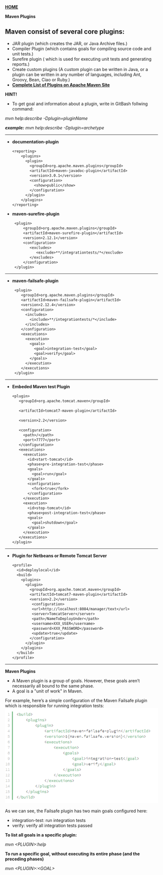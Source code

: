 [**HOME**](/index.md)

**Maven Plugins**

## Maven consist of several core plugins:
* JAR plugin (which creates the JAR, or Java Archive files.)
* Compiler Plugin (which contains goals for compiling source code and unit tests.)
* Surefire plugin ( which is used for executing unit tests and generating reports.)
* Create custom plugins (A custom plugin can be written in Java, or a plugin can be written in any number of languages, including Ant, Groovy, Bean, Ciao or Ruby.)
* <a href="https://maven.apache.org/plugins/index.html" target="_blank">**Complete List of Plugins on Apache Maven Site**</a>

**HINT!**

* To get goal and information about a plugin, write in GitBash follwing command:

_mvn help:describe -Dplugin=pluginName_

_**example:** mvn help:describe -Dplugin=archetype_

___


* **documentation-plugin**

      <reporting>
          <plugins>
            <plugin>
              <groupId>org.apache.maven.plugins</groupId>
              <artifactId>maven-javadoc-plugin</artifactId>
              <version>3.0.1</version>
              <configuration>
                <show>public</show>
              </configuration>
            </plugin>
          </plugins>
      </reporting>


* **maven-surefire-plugin**
 
       <plugin>
           <groupId>org.apache.maven.plugins</groupId>
           <artifactId>maven-surefire-plugin</artifactId>
           <version>2.12.1</version>
           <configuration>
              <excludes>
                 <exclude>**/integrationtests/*</exclude>
              </excludes>
           </configuration>
       </plugin>


___

* **maven-failsafe-plugin**

       <plugin>
          <groupId>org.apache.maven.plugins</groupId>
          <artifactId>maven-failsafe-plugin</artifactId>
          <version>2.12.4</version>
          <configuration>
            <includes>
              <include>**/integrationtests/*</include>
            </includes>
          </configuration>
          <executions>
            <execution>
              <goals>
                <goal>integration-test</goal>
                <goal>verify</goal>
              </goals>
            </execution>
          </executions>
       </plugin>


___


* **Embeded Maven test Plugin**

      <plugin>  
         <groupId>org.apache.tomcat.maven</groupId>

         <artifactId>tomcat7-maven-plugin</artifactId>

         <version>2.2</version>

         <configuration>  
           <path>/</path>
           <port>7777</port>
         </configuration>
         <executions>
           <execution>
             <id>start-tomcat</id>
             <phase>pre-integration-test</phase>
             <goals>
               <goal>run</goal>
             </goals>
             <configuration>
               <fork>true</fork>
             </configuration>
           </execution>
           <execution>
             <id>stop-tomcat</id>
             <phase>post-integration-test</phase>
             <goals>
               <goal>shutdown</goal>
             </goals>
           </execution>
         </executions>
      </plugin>


___

* **Plugin for Netbeans or Remote Tomcat Server**

      <profile>
        <id>deploylocal</id>
        <build>
          <plugins>
            <plugin>  
              <groupId>org.apache.tomcat.maven</groupId>
              <artifactId>tomcat7-maven-plugin</artifactId>
              <version>2.2</version>
               <configuration>
               <url>http://localhost:8084/manager/text</url>
               <server>TomcatServer</server>
               <path>/NameToDeployUnder</path>
               <username>XXX_USER</username>
               <password>XXX_PASSWORD</password>
               <update>true</update>
              </configuration>
            </plugin>
          </plugins>
        </build>
      </profile>

____


**Maven Plugins**

* A Maven plugin is a group of goals. However, these goals aren’t necessarily all bound to the same phase.
* A goal is a "unit of work" in Maven.

For example, here’s a simple configuration of the Maven Failsafe plugin which is responsible for running integration tests:
![alt text](plugins.jpg "Plugins Goals")

As we can see, the Failsafe plugin has two main goals configured here:

* integration-test: run integration tests
* verify: verify all integration tests passed

 **To list all goals in a specific plugin:**
 
 _mvn \<PLUGIN\>:help_
  
**To run a specific goal, without executing its entire phase (and the preceding phases)**

_mvn \<PLUGIN\>:\<GOAL\>_
















